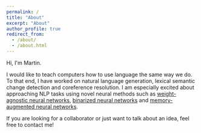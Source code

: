 ```yaml
---
permalink: /
title: "About"
excerpt: "About"
author_profile: true
redirect_from: 
  - /about/
  - /about.html
---
```


Hi, I'm Martin.  

I would like to teach computers how to use language the same way we do. To that end, I have worked on natural language generation, lexical semantic change detection and coreference resolution. I am especially excited about approaching NLP tasks using novel neural methods such as [weight-agnostic neural networks](https://arxiv.org/abs/1906.04358), [binarized neural networks](https://arxiv.org/abs/1602.02830) and [memory-augmented neural networks](https://arxiv.org/abs/1410.3916).  

If you are looking for a collaborator or just want to talk about an idea, feel free to contact me!
